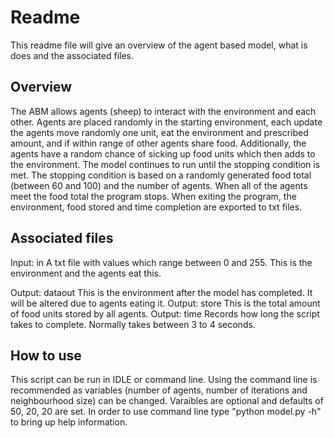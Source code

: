 # Readme
This readme file will give an overview of the agent based model, what is does and the associated files.

## Overview
The ABM allows agents (sheep) to interact with the environment and each other. Agents are placed randomly in the starting environment, each update the agents move randomly one unit,
eat the environment and prescribed amount, and if within range of other agents share food. Additionally, the agents have a random chance of sicking up food units which then adds to
the environment. The model continues to run until the stopping condition is met. The stopping condition is based on a randomly generated food total (between 60 and 100) and the number
of agents. When all of the agents meet the food total the program stops. When exiting the program, the environment, food stored and time completion are exported to txt files.

## Associated files
Input: in
      A txt file with values which range between 0 and 255. This is the environment and the agents eat this.
      
Output: dataout
      This is the environment after the model has completed. It will be altered due to agents eating it.
Output: store
      This is the total amount of food units stored by all agents. 
Output: time
      Records how long the script takes to complete. Normally takes between 3 to 4 seconds.
      
## How to use
This script can be run in IDLE or command line. Using the command line is recommended as variables (number of agents, number of iterations and neighbourhood size) can be changed.
Varaibles are optional and defaults of 50, 20, 20 are set. In order to use command line type "python model.py -h" to bring up help information.
